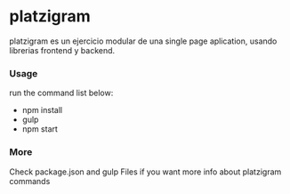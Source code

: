 # platzigram
platzigram es un ejercicio modular de una single page aplication, usando librerias frontend y backend.

### Usage
run the command list below:

<ul>
  <li>npm install</li>
  <li>gulp</li>
  <li>npm start</li>
</ul>

### More

<p>Check package.json and gulp Files if you want more info about platzigram commands</p>
